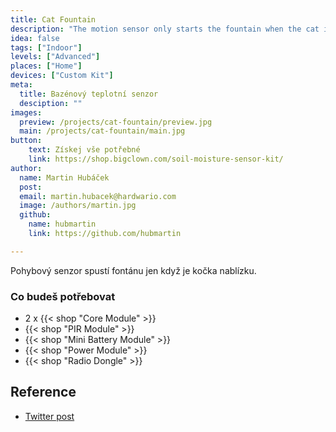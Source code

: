 ```yaml
---
title: Cat Fountain
description: "The motion sensor only starts the fountain when the cat is near."
idea: false
tags: ["Indoor"]
levels: ["Advanced"]
places: ["Home"]
devices: ["Custom Kit"]
meta:
  title: Bazénový teplotní senzor
  desciption: ""
images:
  preview: /projects/cat-fountain/preview.jpg
  main: /projects/cat-fountain/main.jpg
button:
    text: Získej vše potřebné
    link: https://shop.bigclown.com/soil-moisture-sensor-kit/
author:
  name: Martin Hubáček
  post:
  email: martin.hubacek@hardwario.com
  image: /authors/martin.jpg
  github:
    name: hubmartin
    link: https://github.com/hubmartin

---
```


Pohybový senzor spustí fontánu jen když je kočka nablízku.

### Co budeš potřebovat

* 2 x {{< shop "Core Module" >}}
* {{< shop "PIR Module" >}}
* {{< shop "Mini Battery Module" >}}
* {{< shop "Power Module" >}}
* {{< shop "Radio Dongle" >}}

## Reference

* [Twitter post](https://twitter.com/vladimirmach/status/1044607821684379648)

